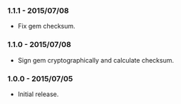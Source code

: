 ### 1.1.1 - 2015/07/08

* Fix gem checksum.

### 1.1.0 - 2015/07/08

* Sign gem cryptographically and calculate checksum.

### 1.0.0 - 2015/07/05

* Initial release.
